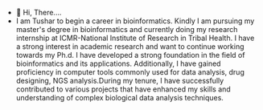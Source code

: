 - 👋 Hi, There....
-  I am Tushar to begin a career in bioinformatics. Kindly I am pursuing my master's degree in bioinformatics and currently doing my research internship at ICMR-National Institute of Research in Tribal Health. I have a strong interest in academic research and want to continue working towards my Ph.d.  I have developed a strong foundation in the field of bioinformatics and its applications. Additionally, I have gained proficiency in computer tools commonly used for data analysis, drug designing, NGS analysis.During my tenure, I have successfully contributed to various projects that have enhanced my skills and understanding of complex biological data analysis techniques.

<!---
tusharbioinfo/tusharbioinfo is a ✨ special ✨ repository because its `README.md` (this file) appears on your GitHub profile.
You can click the Preview link to take a look at your changes.
--->
